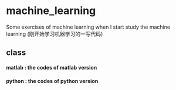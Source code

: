 # machine_learning
Some exercises of machine learning when I start study the machine learning
(刚开始学习机器学习的一写代码)

## class
#### matlab : the codes of matlab version
#### python : the codes of python version
